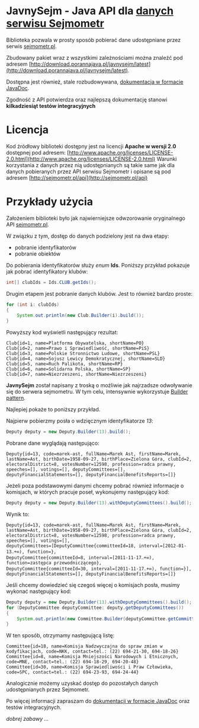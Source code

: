 JavnySejm - Java API dla [danych serwisu Sejmometr](http://sejmometr.pl)
============================================
Biblioteka pozwala w prosty sposób pobierać dane udostępniane przez serwis [sejmometr.pl](http://sejmometr.pl).

Zbudowany pakiet wraz z wszystkimi zależnościami można znaleźć pod adresem [http://download.porannajava.pl/javnysejm/latest](http://download.porannajava.pl/javnysejm/latest).

Dostępna jest również, stale rozbudowywana, [dokumentacja w formacie JavaDoc](http://download.porannajava.pl/javnysejm/latest/docs/api/).

Zgodność z API potwierdza oraz najlepszą dokumentację stanowi **kilkadziesiąt testów integracyjnych**

Licencja
========
Kod źródłowy biblioteki dostępny jest na licencji **Apache w wersji 2.0** dostępnej pod adresem: [http://www.apache.org/licenses/LICENSE-2.0.html](http://www.apache.org/licenses/LICENSE-2.0.html)
Warunki korzystania z danych przez nią udostępnianych są takie same jak dla danych pobieranych przez API serwisu Sejmometr i opisane są pod adresem [http://sejmometr.pl/api](http://sejmometr.pl/api)

Przykłady użycia
================

Założeniem biblioteki było jak najwierniejsze odwzorowanie oryginalnego API [sejmometr.pl](http://sejmometr.pl).

W związku z tym, dostęp do danych podzielony jest na dwa etapy:
*  pobranie identyfikatorów
*  pobranie obiektów

Do pobierania identyfikatorów służy *enum* **Ids**.
Poniższy przykład pokazuje jak pobrać identyfikatory klubów:
```java
int[] clubIds = Ids.CLUB.getIds();
```

Drugim etapem jest pobranie danych klubów. Jest to również bardzo proste:
```java
for (int i: clubIds)
{
	System.out.println(new Club.Builder(i).build());
}
```
Powyższy kod wyświetli następujący rezultat:

	Club{id=1, name=Platforma Obywatelska, shortName=PO}
	Club{id=2, name=Prawo i Sprawiedliwość, shortName=PiS}
	Club{id=3, name=Polskie Stronnictwo Ludowe, shortName=PSL}
	Club{id=4, name=Sojusz Lewicy Demokratycznej, shortName=SLD}
	Club{id=5, name=Ruch Palikota, shortName=RP}
	Club{id=6, name=Solidarna Polska, shortName=SP}
	Club{id=7, name=Niezrzeszeni, shortName=Niezrzeszeni}


**JavnySejm** został napisany z troską o możliwie jak najrzadsze odwoływanie się do serwera sejmometru.
W tym celu, intensywnie wykorzystuje [Builder pattern](http://en.wikipedia.org/wiki/Builder_pattern).

Najlepiej pokaże to poniższy przykład.

Najpierw pobierzmy posła o wdzięcznym identyfikatorze *13*:

```java
Deputy deputy = new Deputy.Builder(13).build();
```

Pobrane dane wyglądają następująco:


	Deputy{id=13, code=marek-ast, fullName=Marek Ast, firstName=Marek, lastName=Ast, birthDate=1958-09-27, birthPlace=Zielona Góra, clubId=2,
	electoralDistrict=8, votesNumber=12598, profession=radca prawny, speeches=[], votings=[], deputyCommittees=[], deputyFinancialStatements=[], deputyFinancialBenefitsReports=[]}


Jeżeli poza podstawowymi danymi chcemy pobrać również informacje o komisjach, w których pracuje poseł, wykonujemy następujący kod:

```java
Deputy deputy = new Deputy.Builder(13).withDeputyCommittees().build();
```

Wynik to:


	Deputy{id=13, code=marek-ast, fullName=Marek Ast, firstName=Marek, lastName=Ast, birthDate=1958-09-27, birthPlace=Zielona Góra, clubId=2,
	electoralDistrict=8, votesNumber=12598, profession=radca prawny, speeches=[], votings=[],
	deputyCommittees=[DeputyCommittee{committeeId=18, interval=[2012-01-13‥+∞), function=},
	DeputyCommittee{committeeId=8, interval=[2011-11-17‥+∞), function=zastępca przewodniczącego},
	DeputyCommittee{committeeId=30, interval=[2011-11-17‥+∞), function=}], deputyFinancialStatements=[], deputyFinancialBenefitsReports=[]}


Jeśli chcemy dowiedzieć się czegoś więcej o komisjach posła, musimy wykonać następujący kod:

```java
Deputy deputy = new Deputy.Builder(13).withDeputyCommittees().build();
for (DeputyCommittee deputyCommittee: deputy.getDeputyCommittees())
{
	System.out.println(new Committee.Builder(deputyCommittee.getCommitteeId()).build());
}
```

W ten sposób, otrzymamy następującą listę:


	Committee{id=18, name=Komisja Nadzwyczajna do spraw zmian w kodyfikacjach, code=NKK, contact=tel.: (22) 694-21-30, 694-18-26}
	Committee{id=8, name=Komisja Mniejszości Narodowych i Etnicznych, code=MNE, contact=tel.: (22) 694-18-29, 694-20-48}
	Committee{id=30, name=Komisja Sprawiedliwości i Praw Człowieka, code=SPC, contact=tel.: (22) 694-23-93, 694-24-44}



Analogicznie możemy uzyskać dostęp do pozostałych danych udostępnianych przez Sejmometr.

Po więcej informacji zapraszam do [dokumentacji w formacie JavaDoc](http://download.porannajava.pl/javnysejm/latest/docs/api/) oraz testów integracyjnych.

*dobrej zabawy ...*